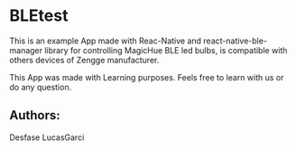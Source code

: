 # BLEtest

This is an example App made with Reac-Native and react-native-ble-manager library for controlling MagicHue BLE led bulbs, is compatible with others devices of Zengge manufacturer.

This App was made with Learning purposes. Feels free to learn with us or do any question.

## Authors:

Desfase
LucasGarci
